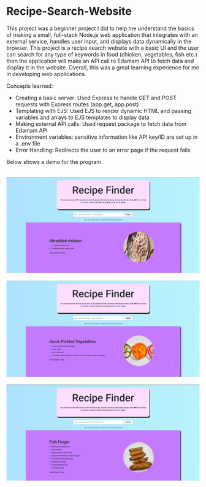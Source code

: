 # Recipe-Search-Website

This project was a beginner project I did to help me understand the basics of making a small, full-stack Node.js web application that integrates with an external service, handles user input, and displays data dynamically in the browser. This project is a recipe search website with a basic UI and the user can search for any type of keywords in food (chicken, vegetables, fish etc.) then the application will make an API call to Edamam API to fetch data and display it in the website. Overall, this was a great learning experience for me in developing web applications. 

Concepts learned:
- Creating a basic server: Used Express to handle GET and POST requests with Express routes (app.get, app.post)
- Templating with EJS: Used EJS to render dynamic HTML and passing variables and arrays to EJS templates to display data
- Making external API calls: Used request package to fetch data from Edamam API
- Environment variables: sensitive information like API key/ID are set up in a .env file
- Error Handling: Redirects the user to an error page if the request fails

Below shows a demo for the program.

<br>
<div align="center">
    <img src="Demo/demo_1.png" alt="Demo 1" width="700">
</div>
<br>
<div align="center">
    <img src="Demo/demo_2.png" alt="Demo 2" width="700">
</div>
<br>
<div align="center">
    <img src="Demo/demo_3.png" alt="Demo 3" width="700">
</div>

